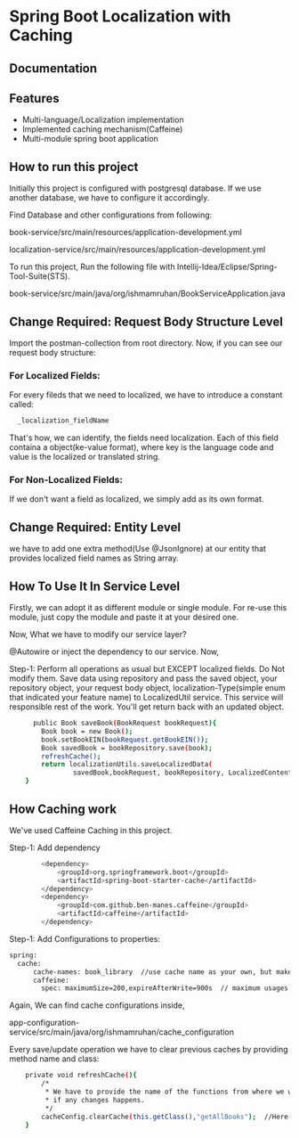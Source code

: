 
# Spring Boot Localization with Caching 



## Documentation




## Features

- Multi-language/Localization implementation
- Implemented caching mechanism(Caffeine)
- Multi-module spring boot application


## How to run this project

Initially this project is configured with postgresql database. If we use another database, we have to configure it accordingly. 

Find Database and other configurations from following:

book-service/src/main/resources/application-development.yml

localization-service/src/main/resources/application-development.yml

To run this project, Run the following file with Intellij-Idea/Eclipse/Spring-Tool-Suite(STS).

book-service/src/main/java/org/ishmamruhan/BookServiceApplication.java


## Change Required: Request Body Structure Level

Import the postman-collection from root directory. Now, if you can see our request body structure:

### For Localized Fields:
For every fileds that we need to localized, we have to introduce a constant called:

```bash
  _localization_fieldName
```
That's how, we can identify, the fields need localization. Each of this field containa a object(ke-value format), where key is the language code and value is the localized or translated string.

### For Non-Localized Fields:
If we don't want a field as localized, we simply add as its own format.


## Change Required: Entity Level
we have to add one extra method(Use @JsonIgnore) at our entity that provides localized field names as String array.

## How To Use It In Service Level
Firstly, we can adopt it as different module or single module. For re-use this module, just copy the module and paste it at your desired one.

Now, What we have to modify our service layer?

@Autowire or inject the dependency to our service. Now,

Step-1: Perform all operations as usual but EXCEPT localized fields. Do Not modify them. Save data using repository and pass the saved object, your repository object, your request body object, localization-Type(simple enum that indicated your feature name) to LocalizedUtil service. This service will responsible rest of the work. You'll get return back with an updated object.

```bash
      public Book saveBook(BookRequest bookRequest){
        Book book = new Book();
        book.setBookEIN(bookRequest.getBookEIN());
        Book savedBook = bookRepository.save(book);
        refreshCache();
        return localizationUtils.saveLocalizedData(
                savedBook,bookRequest, bookRepository, LocalizedContentType.BOOK);
    }
```

## How Caching work
We've used Caffeine Caching in this project.

Step-1: Add dependency

```bash
        <dependency>
            <groupId>org.springframework.boot</groupId>
            <artifactId>spring-boot-starter-cache</artifactId>
        </dependency>
        <dependency>
            <groupId>com.github.ben-manes.caffeine</groupId>
            <artifactId>caffeine</artifactId>
        </dependency>

```

Step-1: Add Configurations to properties:

```bash
spring:
  cache:
      cache-names: book_library  //use cache name as your own, but make sure change the name in CacheConstant file too.
      caffeine:
        spec: maximumSize=200,expireAfterWrite=900s  // maximum usages 200mb of Ram and it'll evicted  all data after 15 minutes.

```
Again, We can find cache configurations inside,

app-configuration-service/src/main/java/org/ishmamruhan/cache_configuration

Every save/update operation we have to clear previous caches by providing method name and class:

```bash
    private void refreshCache(){
        /*
         * We have to provide the name of the functions from where we want to update the cache
         * if any changes happens.
         */
        cacheConfig.clearCache(this.getClass(),"getAllBooks");  //Here, when adding/updating/removing any book, we delete caches that stores from 'getAllBooks' method
    }
```

